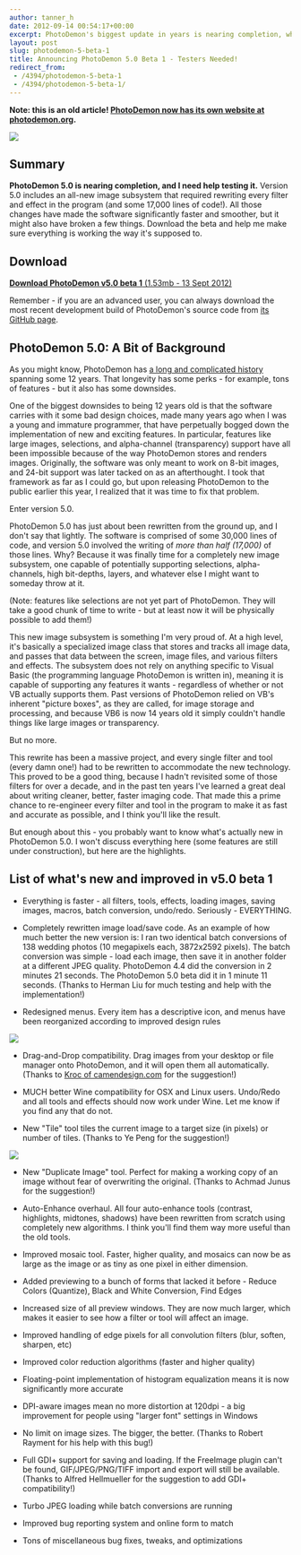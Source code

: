 ```yaml
---
author: tanner_h
date: 2012-09-14 00:54:17+00:00
excerpt: PhotoDemon's biggest update in years is nearing completion, which means it's time for you to try and break it.
layout: post
slug: photodemon-5-beta-1
title: Announcing PhotoDemon 5.0 Beta 1 - Testers Needed!
redirect_from:
 - /4394/photodemon-5-beta-1
 - /4394/photodemon-5-beta-1/
---
```


**Note: this is an old article!  [PhotoDemon now has its own website at photodemon.org](https://photodemon.org).**

![](images/photodemon_50b1-600x450.jpeg)

## Summary

**PhotoDemon 5.0 is nearing completion, and I need help testing it.**  Version 5.0 includes an all-new image subsystem that required rewriting every filter and effect in the program (and some 17,000 lines of code!).  All those changes have made the software significantly faster and smoother, but it might also have broken a few things.  Download the beta and help me make sure everything is working the way it's supposed to.

## Download

[**Download PhotoDemon v5.0 beta 1** (1.53mb - 13 Sept 2012)](https://photodemon.org/download/)

Remember - if you are an advanced user, you can always download the most recent development build of PhotoDemon's source code from [its GitHub page](https://github.com/tannerhelland/PhotoDemon).

## PhotoDemon 5.0: A Bit of Background

As you might know, PhotoDemon has [a long and complicated history](4183/photodemon-image-processor-vb6/) spanning some 12 years.  That longevity has some perks - for example, tons of features - but it also has some downsides.

One of the biggest downsides to being 12 years old is that the software carries with it some bad design choices, made many years ago when I was a young and immature programmer, that have perpetually bogged down the implementation of new and exciting features.  In particular, features like large images, selections, and alpha-channel (transparency) support have all been impossible because of the way PhotoDemon stores and renders images.  Originally, the software was only meant to work on 8-bit images, and 24-bit support was later tacked on as an afterthought.  I took that framework as far as I could go, but upon releasing PhotoDemon to the public earlier this year, I realized that it was time to fix that problem.

Enter version 5.0.

PhotoDemon 5.0 has just about been rewritten from the ground up, and I don't say that lightly.  The software is comprised of some 30,000 lines of code, and version 5.0 involved the writing of _more than half (17,000)_ of those lines.  Why?  Because it was finally time for a completely new image subsystem, one capable of potentially supporting selections, alpha-channels, high bit-depths, layers, and whatever else I might want to someday throw at it. 

(Note: features like selections are not yet part of PhotoDemon.  They will take a good chunk of time to write - but at least now it will be physically possible to add them!)

This new image subsystem is something I'm very proud of.  At a high level, it's basically a specialized image class that stores and tracks all image data, and passes that data between the screen, image files, and various filters and effects.  The subsystem does not rely on anything specific to Visual Basic (the programming language PhotoDemon is written in), meaning it is capable of supporting any features it wants - regardless of whether or not VB actually supports them.  Past versions of PhotoDemon relied on VB's inherent "picture boxes", as they are called, for image storage and processing, and because VB6 is now 14 years old it simply couldn't handle things like large images or transparency.

But no more.

This rewrite has been a massive project, and every single filter and tool (every damn one!) had to be rewritten to accommodate the new technology.  This proved to be a good thing, because I hadn't revisited some of those filters for over a decade, and in the past ten years I've learned a great deal about writing cleaner, better, faster imaging code.  That made this a prime chance to re-engineer every filter and tool in the program to make it as fast and accurate as possible, and I think you'll like the result.

But enough about this - you probably want to know what's actually new in PhotoDemon 5.0.  I won't discuss everything here (some features are still under construction), but here are the highlights.

## List of what's new and improved in v5.0 beta 1


  * Everything is faster - all filters, tools, effects, loading images, saving images, macros, batch conversion, undo/redo.  Seriously - EVERYTHING.

  * Completely rewritten image load/save code.  As an example of how much better the new version is: I ran two identical batch conversions of 138 wedding photos (10 megapixels each, 3872x2592 pixels).  The batch conversion was simple - load each image, then save it in another folder at a different JPEG quality.  PhotoDemon 4.4 did the conversion in 2 minutes 21 seconds.  The PhotoDemon 5.0 beta did it in 1 minute 11 seconds. (Thanks to Herman Liu for much testing and help with the implementation!)

  * Redesigned menus.  Every item has a descriptive icon, and menus have been reorganized according to improved design rules

![](images/photodemon_5_color_menu.png)

  * Drag-and-Drop compatibility.  Drag images from your desktop or file manager onto PhotoDemon, and it will open them all automatically. (Thanks to [Kroc of camendesign.com](http://camendesign.com/) for the suggestion!)

  * MUCH better Wine compatibility for OSX and Linux users.  Undo/Redo and all tools and effects should now work under Wine.  Let me know if you find any that do not. 

  * New "Tile" tool tiles the current image to a target size (in pixels) or number of tiles. (Thanks to Ye Peng for the suggestion!)

![](images/PhotoDemon-5b1-Tile-Tool.jpg)

  * New "Duplicate Image" tool.  Perfect for making a working copy of an image without fear of overwriting the original. (Thanks to Achmad Junus for the suggestion!)

  * Auto-Enhance overhaul.  All four auto-enhance tools (contrast, highlights, midtones, shadows) have been rewritten from scratch using completely new algorithms.  I think you'll find them way more useful than the old tools.

  * Improved mosaic tool.  Faster, higher quality, and mosaics can now be as large as the image or as tiny as one pixel in either dimension.

  * Added previewing to a bunch of forms that lacked it before - Reduce Colors (Quantize), Black and White Conversion, Find Edges

  * Increased size of all preview windows.  They are now much larger, which makes it easier to see how a filter or tool will affect an image.

  * Improved handling of edge pixels for all convolution filters (blur, soften, sharpen, etc)

  * Improved color reduction algorithms (faster and higher quality)

  * Floating-point implementation of histogram equalization means it is now significantly more accurate

  * DPI-aware images mean no more distortion at 120dpi - a big improvement for people using "larger font" settings in Windows

  * No limit on image sizes.  The bigger, the better. (Thanks to Robert Rayment for his help with this bug!)

  * Full GDI+ support for saving and loading.  If the FreeImage plugin can't be found, GIF/JPEG/PNG/TIFF import and export will still be available. (Thanks to Alfred Hellmueller for the suggestion to add GDI+ compatibility!)

  * Turbo JPEG loading while batch conversions are running

  * Improved bug reporting system and online form to match

  * Tons of miscellaneous bug fixes, tweaks, and optimizations
